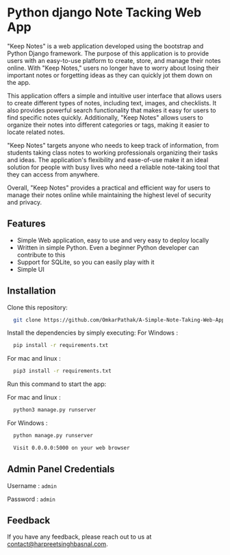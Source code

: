 
# Python django Note Tacking Web App

"Keep Notes" is a web application developed using the bootstrap and Python Django framework. The purpose of this application is to provide users with an easy-to-use platform to create, store, and manage their notes online. With "Keep Notes," users no longer have to worry about losing their important notes or forgetting ideas as they can quickly jot them down on the app.

This application offers a simple and intuitive user interface that allows users to create different types of notes, including text, images, and checklists. It also provides powerful search functionality that makes it easy for users to find specific notes quickly. Additionally, "Keep Notes" allows users to organize their notes into different categories or tags, making it easier to locate related notes.

"Keep Notes" targets anyone who needs to keep track of information, from students taking class notes to working professionals organizing their tasks and ideas. The application's flexibility and ease-of-use make it an ideal solution for people with busy lives who need a reliable note-taking tool that they can access from anywhere.

Overall, "Keep Notes" provides a practical and efficient way for users to manage their notes online while maintaining the highest level of security and privacy.


## Features

- Simple Web application, easy to use and very easy to deploy locally
- Written in simple Python. Even a beginner Python developer can contribute to this
- Support for SQLite, so you can easily play with it
- Simple UI


## Installation

Clone this repository:
```bash
  git clone https://github.com/OmkarPathak/A-Simple-Note-Taking-Web-App.git
```

Install the dependencies by simply executing:
For Windows :
```bash
  pip install -r requirements.txt
```

For mac and linux :
```bash
  pip3 install -r requirements.txt
```

Run this command to start the app:

For mac and linux :
```bash
  python3 manage.py runserver
```
For Windows :
```bash
  python manage.py runserver
```

```bash
  Visit 0.0.0.0:5000 on your web browser
``` 

## Admin Panel Credentials



Username : `admin`

Password : `admin`
## Feedback

If you have any feedback, please reach out to us at contact@harpreetsinghbasnal.com.


